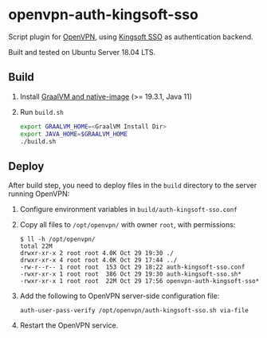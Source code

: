 # openvpn-auth-kingsoft-sso

Script plugin for [OpenVPN][openvpn], using [Kingsoft SSO][kingsoft-sso] as authentication backend.

Built and tested on Ubuntu Server 18.04 LTS.

[openvpn]: https://openvpn.net/
[kingsoft-sso]: https://sso.kingsoft.com/

## Build

1. Install [GraalVM and native-image](https://quarkus.io/guides/building-native-image-guide) (>= 19.3.1, Java 11)

2. Run `build.sh`

    ```bash
    export GRAALVM_HOME=<GraalVM Install Dir>
    export JAVA_HOME=$GRAALVM_HOME
    ./build.sh
    ```

## Deploy

After build step, you need to deploy files in the `build` directory to the server running OpenVPN:

1. Configure environment variables in `build/auth-kingsoft-sso.conf`

2. Copy all files to `/opt/openvpn/` with owner `root`, with permissions:

    ```
    $ ll -h /opt/openvpn/
    total 22M
    drwxr-xr-x 2 root root 4.0K Oct 29 19:30 ./
    drwxr-xr-x 4 root root 4.0K Oct 29 17:44 ../
    -rw-r--r-- 1 root root  153 Oct 29 18:22 auth-kingsoft-sso.conf
    -rwxr-xr-x 1 root root  386 Oct 29 19:30 auth-kingsoft-sso.sh*
    -rwxr-xr-x 1 root root  22M Oct 29 17:56 openvpn-auth-kingsoft-sso*
    ```

3. Add the following to OpenVPN server-side configuration file:

    ```
    auth-user-pass-verify /opt/openvpn/auth-kingsoft-sso.sh via-file
    ```

4. Restart the OpenVPN service.
